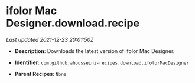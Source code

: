 # ifolor Mac Designer.download.recipe

_Last updated 2021-12-23 20:01:50Z_

- **Description**: Downloads the latest version of ifolor Mac Designer.

- **Identifier**: `com.github.ahousseini-recipes.download.ifolorMacDesigner`

- **Parent Recipes**: `None`
